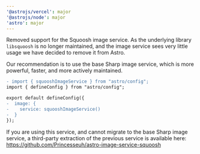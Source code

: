 ```yaml
---
'@astrojs/vercel': major
'@astrojs/node': major
'astro': major
---
```


Removed support for the Squoosh image service. As the underlying library `libsquoosh` is no longer maintained, and the image service sees very little usage we have decided to remove it from Astro.

Our recommendation is to use the base Sharp image service, which is more powerful, faster, and more actively maintained.

```diff
- import { squooshImageService } from "astro/config";
import { defineConfig } from "astro/config";

export default defineConfig({
-  image: {
-    service: squooshImageService()
-  }
});
```

If you are using this service, and cannot migrate to the base Sharp image service, a third-party extraction of the previous service is available here: https://github.com/Princesseuh/astro-image-service-squoosh
